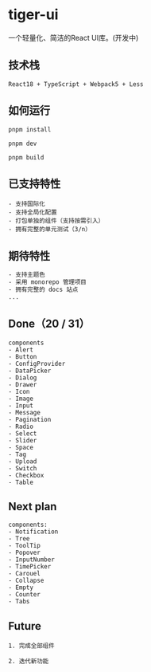 # tiger-ui
一个轻量化、简洁的React UI库。(开发中)

## 技术栈
```text
React18 + TypeScript + Webpack5 + Less
```

## 如何运行
``` shell
pnpm install

pnpm dev

pnpm build
```

## 已支持特性
```text
- 支持国际化
- 支持全局化配置
- 打包单独的组件（支持按需引入）
- 拥有完整的单元测试（3/n）
```

## 期待特性
```txt
- 支持主题色
- 采用 monorepo 管理项目
- 拥有完整的 docs 站点
...
```
## Done（20 / 31）
```text
components
- Alert
- Button
- ConfigProvider
- DataPicker
- Dialog
- Drawer
- Icon
- Image
- Input
- Message
- Pagination
- Radio
- Select
- Slider
- Space
- Tag
- Upload
- Switch
- Checkbox
- Table
```

## Next plan
```text
components:
- Notification
- Tree
- ToolTip
- Popover
- InputNumber
- TimePicker
- Carouel
- Collapse
- Empty
- Counter
- Tabs
```

## Future
```text
1. 完成全部组件

2. 迭代新功能
```
